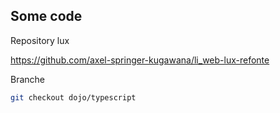## Some code

Repository lux

<a href="https://github.com/axel-springer-kugawana/li_web-lux-refonte" target="_blank">https://github.com/axel-springer-kugawana/li_web-lux-refonte</a>

Branche

```bash
git checkout dojo/typescript
```
